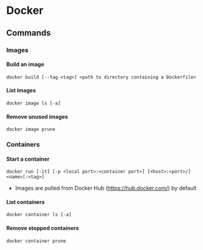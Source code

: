 # Docker

## Commands

### Images

#### Build an image

    docker build [--tag <tag>] <path to directory containing a Dockerfile>

#### List images

    docker image ls [-a]

#### Remove unused images

    docker image prune

### Containers

#### Start a container

    docker run [-it] [-p <local port>:<container port>] [<host>:<port>/]<name>[:<tag>]

- Images are pulled from Docker Hub (https://hub.docker.com/) by default

#### List containers

    docker container ls [-a]

#### Remove stopped containers

    docker container prune
